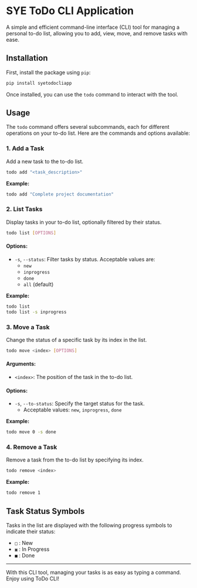 # SYE ToDo CLI Application

A simple and efficient command-line interface (CLI) tool for managing a personal to-do list, allowing you to add, view, move, and remove tasks with ease.

## Installation

First, install the package using `pip`:
```bash
pip install syetodocliapp
```

Once installed, you can use the `todo` command to interact with the tool.

## Usage

The `todo` command offers several subcommands, each for different operations on your to-do list. Here are the commands and options available:

### 1. Add a Task

Add a new task to the to-do list.
```bash
todo add "<task_description>"
```

**Example:**
```bash
todo add "Complete project documentation"
```

### 2. List Tasks

Display tasks in your to-do list, optionally filtered by their status.

```bash
todo list [OPTIONS]
```

#### Options:
- `-s`, `--status`: Filter tasks by status. Acceptable values are:
  - `new`
  - `inprogress`
  - `done`
  - `all` (default)

**Example:**
```bash
todo list
todo list -s inprogress
```

### 3. Move a Task

Change the status of a specific task by its index in the list.

```bash
todo move <index> [OPTIONS]
```

#### Arguments:
- `<index>`: The position of the task in the to-do list.

#### Options:
- `-s`, `--to-status`: Specify the target status for the task.
  - Acceptable values: `new`, `inprogress`, `done`

**Example:**
```bash
todo move 0 -s done
```

### 4. Remove a Task

Remove a task from the to-do list by specifying its index.

```bash
todo remove <index>
```

**Example:**
```bash
todo remove 1
```

## Task Status Symbols

Tasks in the list are displayed with the following progress symbols to indicate their status:
- `□` : New
- `▣` : In Progress
- `■` : Done


---

With this CLI tool, managing your tasks is as easy as typing a command. Enjoy using ToDo CLI!
```